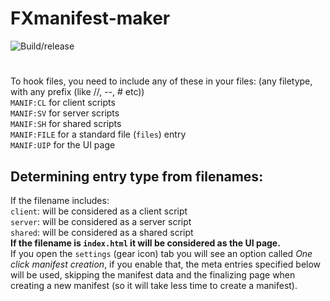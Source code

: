 # FXmanifest-maker
![Build/release](https://github.com/LedAndris/FXmanifest-maker/workflows/Build/release/badge.svg) 
# 
To hook files, you need to include any of these in your files: (any filetype, with any prefix (like //, --, # etc)) <br>
`MANIF:CL` for client scripts <br>
`MANIF:SV` for server scripts <br>
`MANIF:SH` for shared scripts <br>
`MANIF:FILE` for a standard file (`files`) entry <br>
`MANIF:UIP` for the UI page <br>
## Determining entry type from filenames:
If the filename includes: <br>
`client`: will be considered as a client script <br>
`server`: will be considered as a server script <br>
`shared`: will be considered as a shared script <br>
**If the filename is `index.html` it will be considered as the UI page.** <br>
If you open the `settings` (gear icon) tab you will see an option called *One click manifest creation*, if you enable that, the meta entries specified below will be used, skipping the manifest data and the finalizing page when creating a new manifest (so it will take less time to create a manifest).
